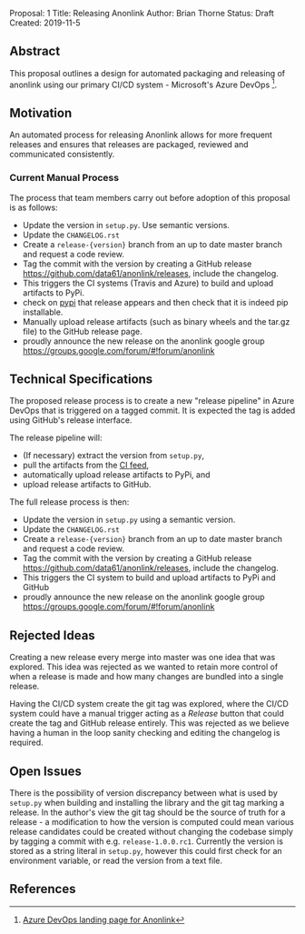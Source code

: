 Proposal: 1
Title: Releasing Anonlink
Author: Brian Thorne
Status: Draft
Created: 2019-11-5

## Abstract

This proposal outlines a design for automated packaging and releasing of anonlink using our primary CI/CD system - 
Microsoft's Azure DevOps [^1].

## Motivation 

An automated process for releasing Anonlink allows for more frequent releases and ensures that releases are
packaged, reviewed and communicated consistently.

### Current Manual Process

The process that team members carry out before adoption of this proposal is as follows:

 - Update the version in `setup.py`. Use semantic versions.
 - Update the `CHANGELOG.rst`
 - Create a `release-{version}` branch from an up to date master branch and request a code review.
 - Tag the commit with the version by creating a GitHub release https://github.com/data61/anonlink/releases, include the changelog.
 - This triggers the CI systems (Travis and Azure) to build and upload artifacts to PyPi.
 - check on [pypi](https://pypi.org/project/anonlink/#history) that release appears and then check that it is indeed pip installable.
 - Manually upload release artifacts (such as binary wheels and the tar.gz file) to the GitHub release page.
 - proudly announce the new release on the anonlink google group https://groups.google.com/forum/#!forum/anonlink

## Technical Specifications

The proposed release process is to create a new "release pipeline" in Azure DevOps that is triggered on a tagged
commit. It is expected the tag is added using GitHub's release interface.

The release pipeline will:
- (If necessary) extract the version from `setup.py`,
- pull the artifacts from the [CI feed](https://dev.azure.com/data61/Anonlink/_packaging?_a=feed&feed=anonlink),
- automatically upload release artifacts to PyPi, and
- upload release artifacts to GitHub.

The full release process is then:

- Update the version in `setup.py` using a semantic version.
- Update the `CHANGELOG.rst`
- Create a `release-{version}` branch from an up to date master branch and request a code review.
- Tag the commit with the version by creating a GitHub release https://github.com/data61/anonlink/releases, include the changelog.
- This triggers the CI system to build and upload artifacts to PyPi and GitHub
- proudly announce the new release on the anonlink google group https://groups.google.com/forum/#!forum/anonlink
 

## Rejected Ideas

Creating a new release every merge into master was one idea that was explored. This idea was rejected as we wanted
to retain more control of when a release is made and how many changes are bundled into a single release.

Having the CI/CD system create the git tag was explored, where the CI/CD system could have a manual trigger acting as
a _Release_ button that could create the tag and GitHub release entirely. This was rejected as we believe having a
human in the loop sanity checking and editing the changelog is required. 

## Open Issues

There is the possibility of version discrepancy between what is used by `setup.py` when building and installing
the library and the git tag marking a release. In the author's view the git tag should be the source of truth for
a release - a modification to how the version is computed could mean various release candidates could be created
without changing the codebase simply by tagging a commit with e.g. `release-1.0.0.rc1`. Currently the version is
stored as a string literal in `setup.py`, however this could first check for an environment variable, or read the
version from a text file.


## References

[^1]: [Azure DevOps landing page for Anonlink](https://dev.azure.com/data61/Anonlink)